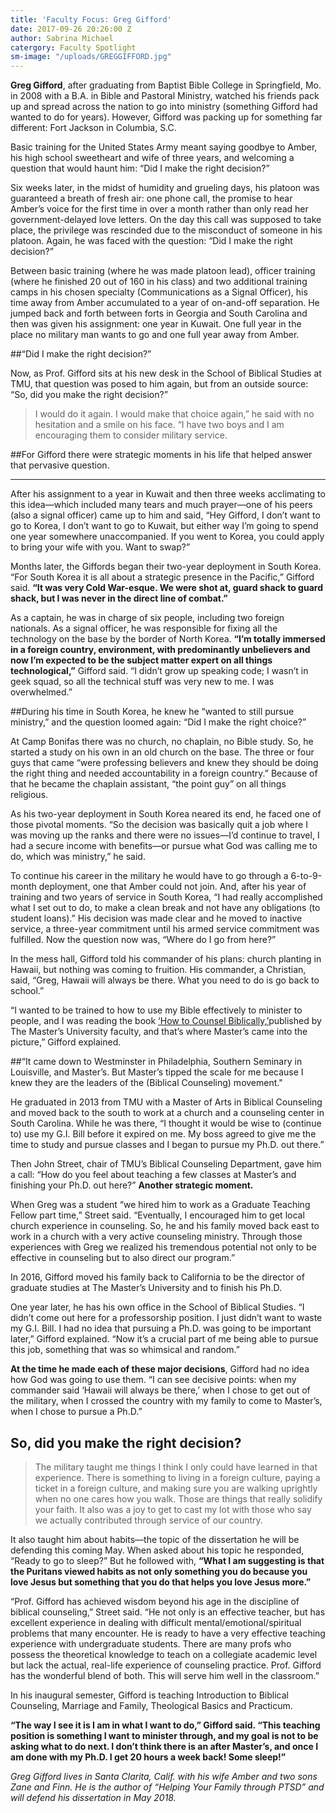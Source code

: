 ```yaml
---
title: 'Faculty Focus: Greg Gifford'
date: 2017-09-26 20:26:00 Z
author: Sabrina Michael
catergory: Faculty Spotlight
sm-image: "/uploads/GREGGIFFORD.jpg"
---
```


**Greg Gifford**, after graduating from Baptist Bible College in Springfield, Mo. in 2008 with a B.A. in Bible and Pastoral Ministry, watched his friends pack up and spread across the nation to go into ministry (something Gifford had wanted to do for years). However, Gifford was packing up for something far different: Fort Jackson in Columbia, S.C. 

Basic training for the United States Army meant saying goodbye to Amber, his high school sweetheart and wife of three years, and welcoming a question that would haunt him: “Did I make the right decision?”

Six weeks later, in the midst of humidity and grueling days, his platoon was guaranteed a breath of fresh air: one phone call, the promise to hear Amber’s voice for the first time in over a month rather than only read her government-delayed love letters. On the day this call was supposed to take place, the privilege was rescinded due to the misconduct of someone in his platoon. 
Again, he was faced with the question: “Did I make the right decision?” 

Between basic training (where he was made platoon lead), officer training (where he finished 20 out of 160 in his class) and two additional training camps in his chosen specialty (Communications as a Signal Officer), his time away from Amber accumulated to a year of on-and-off separation. He jumped back and forth between forts in Georgia and South Carolina and then was given his assignment: one year in Kuwait. One full year in the place no military man wants to go and one full year away from Amber. 

##“Did I make the right decision?”

Now, as Prof. Gifford sits at his new desk in the School of Biblical Studies at TMU, that question was posed to him again, but from an outside source: “So, did you make the right decision?” 

> I would do it again. I would make that choice again,” he said with no hesitation and a smile on his face. “I have two boys and I am encouraging them to consider military service.

##For Gifford there were strategic moments in his life that helped answer that pervasive question. 

***

After his assignment to a year in Kuwait and then three weeks acclimating to this idea—which included many tears and much prayer—one of his peers (also a signal officer) came up to him and said, “Hey Gifford, I don’t want to go to Korea, I don’t want to go to Kuwait, but either way I’m going to spend one year somewhere unaccompanied. If you went to Korea, you could apply to bring your wife with you. Want to swap?” 

Months later, the Giffords began their two-year deployment in South Korea. “For South Korea it is all about a strategic presence in the Pacific,” Gifford said. **“It was very Cold War-esque. We were shot at, guard shack to guard shack, but I was never in the direct line of combat.”** 

As a captain, he was in charge of six people, including two foreign nationals. As a signal officer, he was responsible for fixing all the technology on the base by the border of North Korea. **“I’m totally immersed in a foreign country, environment, with predominantly unbelievers and now I’m expected to be the subject matter expert on all things technological,”** Gifford said. “I didn’t grow up speaking code; I wasn’t in geek squad, so all the technical stuff was very new to me. I was overwhelmed.” 

##During his time in South Korea, he knew he “wanted to still pursue ministry,” and the question loomed again: “Did I make the right choice?”

At Camp Bonifas there was no church, no chaplain, no Bible study. So, he started a study on his own in an old church on the base. The three or four guys that came “were professing believers and knew they should be doing the right thing and needed accountability in a foreign country.” Because of that he became the chaplain assistant, “the point guy” on all things religious.

As his two-year deployment in South Korea neared its end, he faced one of those pivotal moments. “So the decision was basically quit a job where I was moving up the ranks and there were no issues—I’d continue to travel, I had a secure income with benefits—or pursue what God was calling me to do, which was ministry,” he said.

To continue his career in the military he would have to go through a 6-to-9-month deployment, one that Amber could not join. And, after his year of training and two years of service in South Korea, “I had really accomplished what I set out to do, to make a clean break and not have any obligations (to student loans).” His decision was made clear and he moved to inactive service, a three-year commitment until his armed service commitment was fulfilled. Now the question now was, “Where do I go from here?”

In the mess hall, Gifford told his commander of his plans: church planting in Hawaii, but nothing was coming to fruition. His commander, a Christian, said, “Greg, Hawaii will always be there. What you need to do is go back to school.” 

“I wanted to be trained to how to use my Bible effectively to minister to people, and I was reading the book [‘How to Counsel Biblically,’](http://https://www.amazon.com/Counseling-Counsel-Biblically-MacArthur-Pastors/dp/1418500054)published by The Master’s University faculty, and that’s where Master’s came into the picture,” Gifford explained. 

##“It came down to Westminster in Philadelphia, Southern Seminary in Louisville, and Master’s. But Master’s tipped the scale for me because I knew they are the leaders of the (Biblical Counseling) movement." 

He graduated in 2013 from TMU with a Master of Arts in Biblical Counseling and moved back to the south to work at a church and a counseling center in South Carolina. While he was there, “I thought it would be wise to (continue to) use my G.I. Bill before it expired on me. My boss agreed to give me the time to study and pursue classes and I began to pursue my Ph.D. out there.” 

Then John Street, chair of TMU’s Biblical Counseling Department, gave him a call: “How do you feel about teaching a few classes at Master’s and finishing your Ph.D. out here?” **Another strategic moment.**

When Greg was a student “we hired him to work as a Graduate Teaching Fellow part time,” Street said. “Eventually, I encouraged him to get local church experience in counseling. So, he and his family moved back east to work in a church with a very active counseling ministry. Through those experiences with Greg we realized his tremendous potential not only to be effective in counseling but to also direct our program.” 

In 2016, Gifford moved his family back to California to be the director of graduate studies at The Master’s University and to finish his Ph.D. 

One year later, he has his own office in the School of Biblical Studies. “I didn’t come out here for a professorship position. I just didn’t want to waste my G.I. Bill. I had no idea that pursuing a Ph.D. was going to be important later,” Gifford explained. “Now it’s a crucial part of me being able to pursue this job, something that was so whimsical and random.” 

**At the time he made each of these major decisions**, Gifford had no idea how God was going to use them. “I can see decisive points: when my commander said ‘Hawaii will always be there,’ when I chose to get out of the military, when I crossed the country with my family to come to Master’s, when I chose to pursue a Ph.D.” 

## So, did you make the right decision? 

> The military taught me things I think I only could have learned in that experience. There is something to living in a foreign culture, paying a ticket in a foreign culture, and making sure you are walking uprightly when no one cares how you walk. Those are things that really solidify your faith. It also was a joy to get to cast my lot with those who say we actually contributed through service of our country.

It also taught him about habits—the topic of the dissertation he will be defending this coming May. When asked about his topic he responded, “Ready to go to sleep?” But he followed with, **“What I am suggesting is that the Puritans viewed habits as not only something you do because you love Jesus but something that you do that helps you love Jesus more.”** 

“Prof. Gifford has achieved wisdom beyond his age in the discipline of biblical counseling,” Street said. “He not only is an effective teacher, but has excellent experience in dealing with difficult mental/emotional/spiritual problems that many encounter. He is ready to have a very effective teaching experience with undergraduate students. There are many profs who possess the theoretical knowledge to teach on a collegiate academic level but lack the actual, real-life experience of counseling practice. Prof. Gifford has the wonderful blend of both. This will serve him well in the classroom.”

In his inaugural semester, Gifford is teaching Introduction to Biblical Counseling, Marriage and Family, Theological Basics and Practicum.
 
**“The way I see it is I am in what I want to do,” Gifford said. “This teaching position is something I want to minister through, and my goal is not to be asking what to do next. I don’t think there is an after Master’s, and once I am done with my Ph.D. I get 20 hours a week back! Some sleep!”**


*Greg Gifford lives in Santa Clarita, Calif. with his wife Amber and two sons Zane and Finn. He is the author of “Helping Your Family through PTSD” and will defend his dissertation in May 2018.*